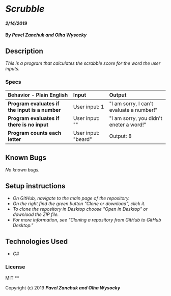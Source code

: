 # _Scrubble_

#### _2/14/2019_

#### By _**Pavel Zanchuk and Olha Wysocky**_

## Description
_This is a program that calculates the scrabble score for the word the user inputs._

### Specs
| Behavior - Plain English | Input | Output |
| :-------------     | :------------- | :------------- |
| **Program evaluates if the input is a number** | User input: 1 | "I am sorry, I can't evaluate a number!" |
| **Program evaluates if there is no input** | User input: "" | "I am sorry, you didn't eneter a word!" |
| **Program counts each letter** | User input: "beard" | Output: 8 |


## Known Bugs

_No known bugs._

## Setup instructions
* _On GitHub, navigate to the main page of the repository._
* _On the right find the green button "Clone or download", click it._
* _To clone the repository in Desktop choose "Open in Desktop" or download the ZIP file._
* _For more information, see "Cloning a repository from GitHub to GitHub Desktop."_

## Technologies Used

* _C#_

### License
MIT
**

Copyright (c) 2019 **_Pavel Zanchuk and Olha Wysocky_**
